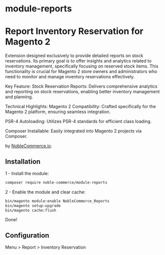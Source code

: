 # module-reports

# Report Inventory Reservation for Magento 2

Extension designed exclusively to provide detailed reports on stock reservations. 
Its primary goal is to offer insights and analytics related to inventory management, specifically focusing on reserved stock items. 
This functionality is crucial for Magento 2 store owners and administrators who need to monitor and manage inventory reservations effectively.

Key Feature:
Stock Reservation Reports: Delivers comprehensive analytics and reporting on stock reservations, enabling better inventory management and planning.

Technical Highlights:
Magento 2 Compatibility: Crafted specifically for the Magento 2 platform, ensuring seamless integration.

PSR-4 Autoloading: Utilizes PSR-4 standards for efficient class loading.

Composer Installable: Easily integrated into Magento 2 projects via Composer.

by [NobleCommerce.io](https://noblecommerce.io).

## Installation

1 - Install the module:

```bash
composer require noble-commerce/module-reports
```

2 - Enable the module and clear cache:

```bash
bin/magento module:enable NobleCommerce_Reports
bin/magento setup:upgrade
bin/magento cache:flush
```

Done!

## Configuration

Menu > Report > Inventory Reservation 